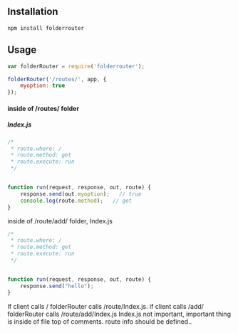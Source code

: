 ## Installation

    npm install folderrouter

## Usage

``` js
var folderRouter = require('folderrouter');

folderRouter('/routes/', app, {
	myoption: true
});
```

#### inside of /routes/ folder
##### Index.js
``` js
/*
 * route.where: /
 * route.method: get
 * route.execute: run
 */


function run(request, response, out, route) {
	response.send(out.myoption);   // true
	console.log(route.method);   // get
}
```

inside of /route/add/ folder, Index.js
``` js
/*
 * route.where: /
 * route.method: get
 * route.execute: run
 */


function run(request, response, out, route) {
	response.send("hello");
}
```

If client calls / folderRouter calls /route/Index.js.
if client calls /add/ folderRouter calls /route/add/Index.js
Index.js not important, important thing is inside of file top of comments.
route info should be defined..